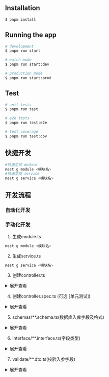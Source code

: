 ## Installation

```bash
$ pnpm install
```

## Running the app

```bash
# development
$ pnpm run start

# watch mode
$ pnpm run start:dev

# production mode
$ pnpm run start:prod
```

## Test

```bash
# unit tests
$ pnpm run test

# e2e tests
$ pnpm run test:e2e

# test coverage
$ pnpm run test:cov
```

## 快捷开发
```bash
#快速生成 module
nest g module <模块名>
#快速生成 service
nest g service <模块名>
```

## 开发流程

### 自动化开发

### 手动化开发

1. 生成module.ts
```js
nest g module <模块名>
```
2. 生成service.ts
```js
nest g service <模块名>
```
3. 创建controller.ts

<details>
  <summary>展开查看</summary>
  <pre>
  <code>

  ```js
  import { Body, Controller, HttpCode, Post, UsePipes, ValidationPipe } from '@nestjs/common';
  import { UserService } from './user.service';
  import { UserType } from 'src/interface/user.interface';
  import { ApiResponse, ApiTags } from '@nestjs/swagger';
  import { CreateUserDto } from 'src/validate/user.dto';

  @ApiTags('user')
  @Controller('user')
  export class UserController {
    constructor(private readonly userService: UserService) { }

    @Post('/')
    @HttpCode(200)
    @UsePipes(new ValidationPipe())
    @ApiResponse({ status: 200, description: '创建成功'})
    async create(@Body() createUserDto: CreateUserDto) {
      this.userService.create(createUserDto)
    }
  }
  ```
  </code>
  </pre>
</details>

4. 创建controller.spec.ts (可选 [单元测试])

<details>
  <summary>展开查看</summary>
  <pre>
  <code>

  ```js
  import { Test, TestingModule } from '@nestjs/testing';
  import { UserController } from './user.controller';
  import { UserService } from './user.service';

  describe('UserController', () => {
    let controller: UserController;
    let service: UserService;

    describe('root', () => {
      it('should return "Hello World!"', () => {
        expect(UserController.getHello()).toBe('Hello World!');
      });
    });
  });
  ```
  </code>
  </pre>
</details>

5. schemas/**.schema.ts(数据库入库字段及格式)

<details>
  <summary>展开查看</summary>
  <pre>
  <code>

  ```js
  export interface UserType {
        name: string;
        email: string
      }
  ```
  </code>
  </pre>
</details>

6. interface/**.interface.ts(字段类型)

<details>
  <summary>展开查看</summary>
  <pre>
  <code>

  ```js
  import { Prop, Schema, SchemaFactory } from '@nestjs/mongoose';
    import { HydratedDocument } from 'mongoose';

    export type UserDocument = HydratedDocument<User>;
    @Schema()
    export class User {
      @Prop({ required: true })
      name: string;

      @Prop({ required: true })
      email: string;
    }

    export const UserSchema = SchemaFactory.createForClass(User);
  ```
  </code>
  </pre>
</details>

7. validate/**.dto.ts(校验入参字段)


<details>
  <summary>展开查看</summary>
  <pre>
  <code>

  ```js
    import { IsEmail, IsNotEmpty, IsNumber, IsString, Min } from 'class-validator';

    // validate 为接受字段校验器
    export class CreateUserDto {
      @IsNotEmpty()
      @IsString()
      name: string;

      @IsEmail()
      @IsString()
      email: string;
    }
  ```
  </code>
  </pre>
</details>
